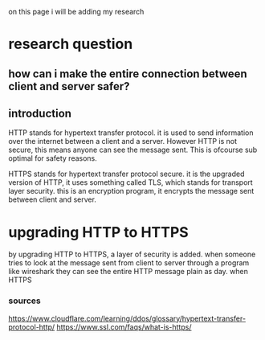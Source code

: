 on this page i will be adding my research

# research question
## how can i make the entire connection between client and server safer?

## introduction
HTTP stands for hypertext transfer protocol. it is used to send information over the internet between a client and a server. However HTTP is not secure, this means anyone can see the message sent. This is ofcourse sub optimal for safety reasons. 

HTTPS stands for hypertext transfer protocol secure. it is the upgraded version of HTTP, it uses something called TLS, which stands for transport layer security. this is an encryption program, it encrypts the message sent between client and server. 

# upgrading HTTP to HTTPS
by upgrading HTTP to HTTPS, a layer of security is added. when someone tries to look at the message sent from client to server through a program like wireshark they can see the entire HTTP message plain as day. when HTTPS

### sources
https://www.cloudflare.com/learning/ddos/glossary/hypertext-transfer-protocol-http/
https://www.ssl.com/faqs/what-is-https/